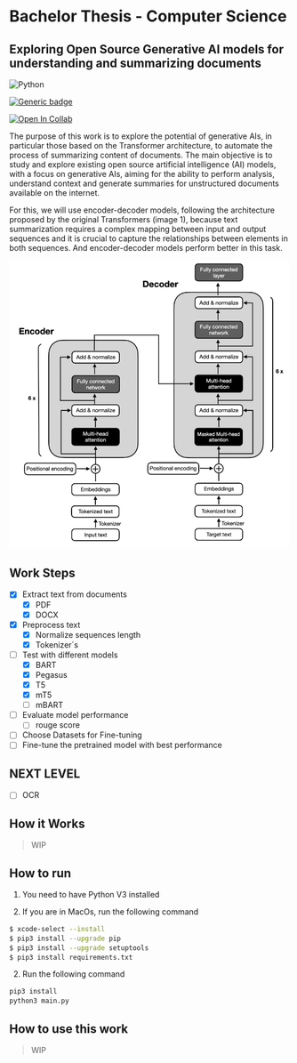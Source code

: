 # Bachelor Thesis - Computer Science

## Exploring Open Source Generative AI models for understanding and summarizing documents

![Python](https://img.shields.io/badge/python-3670A0?style=for-the-badge&logo=python&logoColor=ffdd54)

[![Generic badge](https://img.shields.io/badge/STATUS-WIP-yellow.svg)](https://shields.io/)

[![Open In Collab](https://colab.research.google.com/assets/colab-badge.svg)](https://colab.research.google.com/drive/1ecrtccypWJBdKKduqjiIvPkgLQwTAyYO?usp=sharing)

The purpose of this work is to explore the potential of generative AIs, in particular those based on the Transformer architecture, to automate the process of summarizing content of documents. The main objective is to study and explore existing open source artificial intelligence (AI) models, with a focus on generative AIs, aiming for the ability to perform analysis, understand context and generate summaries for unstructured documents available on the internet.

For this, we will use encoder-decoder models, following the architecture proposed by the original Transformers (image 1), because text summarization requires a complex mapping between input and output sequences and it is crucial to capture the relationships between elements in both sequences. And encoder-decoder models perform better in this task.

<img src="./.github/encoder-decoder.webp" />


## Work Steps

- [x] Extract text from documents
    - [x] PDF
    - [x] DOCX
- [x] Preprocess text
    - [x] Normalize sequences length
    - [x] Tokenizer´s
- [ ] Test with different models
    - [x] BART
    - [x] Pegasus
    - [x] T5
    - [x] mT5
    - [ ] mBART
- [ ] Evaluate model performance
    - [ ] rouge score
- [ ] Choose Datasets for Fine-tuning
- [ ] Fine-tune the pretrained model with best performance

## NEXT LEVEL

- [ ] OCR

## How it Works

> WIP

## How to run

1. You need to have Python V3 installed

2. If you are in MacOs, run the following command

```bash
$ xcode-select --install
$ pip3 install --upgrade pip
$ pip3 install --upgrade setuptools
$ pip3 install requirements.txt
``````

2. Run the following command

```bash
pip3 install
python3 main.py
```

## How to use this work

> WIP
